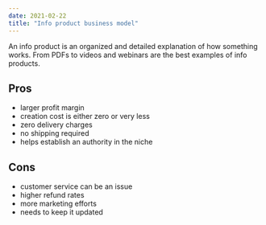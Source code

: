 ```yaml
---
date: 2021-02-22
title: "Info product business model"
---
```


An info product is an organized and detailed explanation of how something works. From PDFs to videos and webinars are the best examples of info products.

## Pros

- larger profit margin
- creation cost is either zero or very less
- zero delivery charges
- no shipping required
- helps establish an authority in the niche

## Cons

- customer service can be an issue
- higher refund rates
- more marketing efforts
- needs to keep it updated
